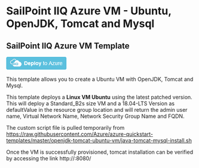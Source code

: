 # SailPoint IIQ Azure VM - Ubuntu, OpenJDK, Tomcat and Mysql

## SailPoint IIQ Azure VM Template

<a href="https://portal.azure.com/#create/Microsoft.Template/uri/" target="_blank">
    <img src="https://raw.githubusercontent.com/Azure/azure-quickstart-templates/master/1-CONTRIBUTION-GUIDE/images/deploytoazure.png"/>
</a>

This template allows you to create a Ubuntu VM with OpenJDK, Tomcat and Mysql. 

This template deploys a **Linux VM Ubuntu** using the latest patched version. This will deploy a Standard_B2s size VM and a 18.04-LTS Version as defaultValue in the resource group location and will return the admin user name, Virtual Network Name, Network Security Group Name and FQDN.

The custom script file is pulled temporarily from https://raw.githubusercontent.com/Azure/azure-quickstart-templates/master/openjdk-tomcat-ubuntu-vm/java-tomcat-mysql-install.sh

Once the VM is successfully provisioned, tomcat installation can be verified by accessing the link http://<FQDN name or public IP>:8080/
